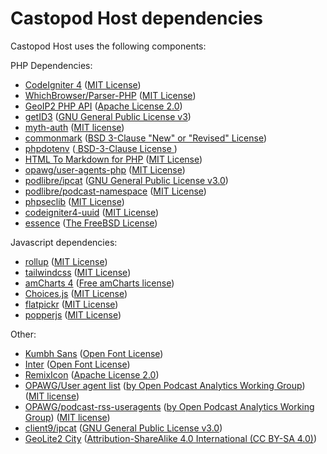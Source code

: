 # Castopod Host dependencies

Castopod Host uses the following components:

PHP Dependencies:

- [CodeIgniter 4](https://codeigniter.com)
  ([MIT License](https://codeigniter.com/user_guide/license.html))
- [WhichBrowser/Parser-PHP](https://github.com/WhichBrowser/Parser-PHP)
  ([MIT License](https://github.com/WhichBrowser/Parser-PHP/blob/master/LICENSE))
- [GeoIP2 PHP API](https://github.com/maxmind/GeoIP2-php)
  ([Apache License 2.0](https://github.com/maxmind/GeoIP2-php/blob/master/LICENSE))
- [getID3](https://github.com/JamesHeinrich/getID3)
  ([GNU General Public License v3](https://github.com/JamesHeinrich/getID3/blob/2.0/licenses/license.gpl-30.txt))
- [myth-auth](https://github.com/lonnieezell/myth-auth)
  ([MIT license](https://github.com/lonnieezell/myth-auth/blob/develop/LICENSE.md))
- [commonmark](https://commonmark.thephpleague.com/)
  ([BSD 3-Clause "New" or "Revised" License](https://github.com/thephpleague/commonmark/blob/latest/LICENSE))
- [phpdotenv](https://github.com/vlucas/phpdotenv)
  ([ BSD-3-Clause License ](https://github.com/vlucas/phpdotenv/blob/master/LICENSE))
- [HTML To Markdown for PHP](https://github.com/thephpleague/html-to-markdown)
  ([MIT License](https://github.com/thephpleague/html-to-markdown/blob/master/LICENSE))
- [opawg/user-agents-php](https://github.com/opawg/user-agents-php)
  ([MIT License](https://github.com/podlibre/user-agents-php/blob/main/LICENSE))
- [podlibre/ipcat](https://github.com/podlibre/ipcat)
  ([GNU General Public License v3.0](https://github.com/podlibre/ipcat/blob/master/LICENSE))
- [podlibre/podcast-namespace](https://code.podlibre.org/podlibre/podcastnamespace)
  ([MIT License](https://code.podlibre.org/podlibre/podcastnamespace/-/blob/master/LICENSE))
- [phpseclib](https://phpseclib.com/)
  ([MIT License](https://github.com/phpseclib/phpseclib/blob/master/LICENSE))
- [codeigniter4-uuid](https://github.com/michalsn/codeigniter4-uuid)
  ([MIT License](https://github.com/michalsn/codeigniter4-uuid/blob/develop/LICENSE))
- [essence](https://github.com/essence/essence)
  ([The FreeBSD License](https://github.com/essence/essence/blob/master/LICENSE.txt))

Javascript dependencies:

- [rollup](https://rollupjs.org/)
  ([MIT License](https://github.com/rollup/rollup/blob/master/LICENSE.md))
- [tailwindcss](https://tailwindcss.com/)
  ([MIT License](https://github.com/tailwindcss/tailwindcss/blob/master/LICENSE))
- [amCharts 4](https://github.com/amcharts/amcharts4)
  ([Free amCharts license](https://github.com/amcharts/amcharts4/blob/master/dist/script/LICENSE))
- [Choices.js](https://joshuajohnson.co.uk/Choices/)
  ([MIT License](https://github.com/jshjohnson/Choices/blob/master/LICENSE))
- [flatpickr](https://flatpickr.js.org/)
  ([MIT License](https://github.com/flatpickr/flatpickr/blob/master/LICENSE.md))
- [popperjs](https://popper.js.org/)
  ([MIT License](https://github.com/popperjs/popper-core/blob/master/LICENSE.md))

Other:

- [Kumbh Sans](https://fonts.google.com/specimen/Kumbh+Sans)
  ([Open Font License](https://scripts.sil.org/cms/scripts/page.php?site_id=nrsi&id=OFL))
- [Inter](https://fonts.google.com/specimen/Inter)
  ([Open Font License](https://scripts.sil.org/cms/scripts/page.php?site_id=nrsi&id=OFL))
- [RemixIcon](https://remixicon.com/)
  ([Apache License 2.0](https://github.com/Remix-Design/RemixIcon/blob/master/License))
- [OPAWG/User agent list](https://github.com/opawg/user-agents)
  ([by Open Podcast Analytics Working Group](https://github.com/opawg))
  ([MIT license](https://github.com/opawg/user-agents/blob/master/LICENSE))
- [OPAWG/podcast-rss-useragents](https://github.com/opawg/podcast-rss-useragents)
  ([by Open Podcast Analytics Working Group](https://github.com/opawg))
  ([MIT license](https://github.com/opawg/podcast-rss-useragents/blob/master/LICENSE))
- [client9/ipcat](https://github.com/client9/ipcat)
  ([GNU General Public License v3.0](https://github.com/client9/ipcat/blob/master/LICENSE))
- [GeoLite2 City](https://dev.maxmind.com/geoip/geoip2/geolite2/)
  ([Attribution-ShareAlike 4.0 International (CC BY-SA 4.0)](https://www.maxmind.com/en/geolite2/eula))
